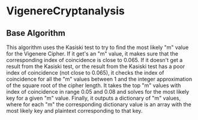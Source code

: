 # VigenereCryptanalysis

## Base Algorithm

This algorithm uses the Kasiski test to try to find the most likely "m" value for the Vigenere Cipher. 
If it get's an "m" value, it makes sure that the corresponding index of coincidence is close to 0.065.
If it doesn't get a result from the Kasiski test, or the result from the Kasiski test has a poor index of coincidence (not close to 0.065), it checks the index of coincidence for all the "m" values between 1 and the integer approximation of the square root of the cipher length. 
It takes the top "m" values with index of coincidence in range 0.05 and 0.08 and solves for the most likely key for a given "m" value. 
Finally, it outputs a dictionary of "m" values, where for each "m" the corresponding dictionary value is an array with the most likely key and plaintext corresponding to that key. 
